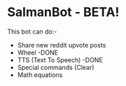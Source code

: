 # SalmanBot - BETA!
This bot can do:-
* Share new reddit upvote posts
* Wheel -DONE
* TTS (Text To Speech) -DONE
* Special commands (Clear)
* Math equations